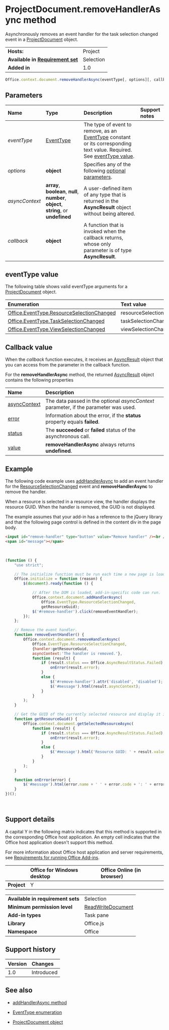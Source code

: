 

# ProjectDocument.removeHandlerAsync method
Asynchronously removes an event handler for the task selection changed event in a [ProjectDocument](../../reference/shared/projectdocument.projectdocument.md) object.

|||
|:-----|:-----|
|**Hosts:**|Project|
|**Available in [Requirement set](../../docs/overview/specify-office-hosts-and-api-requirements.md)**|Selection|
|**Added in**|1.0|

```js
Office.context.document.removeHandlerAsync(eventType[, options][, callback]);
```


## Parameters
|**Name**|**Type**|**Description**|**Support notes**|
|:-----|:-----|:-----|:-----|
|_eventType_|[EventType](../../reference/shared/eventtype-enumeration.md)|The type of event to remove, as an [EventType](../../reference/shared/eventtype-enumeration.md) constant or its corresponding text value. Required. See [eventType value](#eventype-value).||
|_options_|**object**|Specifies any of the following [optional parameters](../../docs/develop/asynchronous-programming-in-office-add-ins.md#passing-optional-parameters-to-asynchronous-methods).||
|_asyncContext_|**array**, **boolean**, **null**, **number**, **object**, **string**, or **undefined**|A user-defined item of any type that is returned in the  **AsyncResult** object without being altered.||
|_callback_|**object**|A function that is invoked when the callback returns, whose only parameter is of type **AsyncResult**.||

## eventType value

The following table shows valid eventType arguments for a [ProjectDocument](../../reference/shared/projectdocument.projectdocument.md) object.

|**Enumeration**|**Text value**|
|:-----|:-----|
|[Office.EventType.ResourceSelectionChanged](https://msdn.microsoft.com/en-us/library/office/fp179836.aspx)|resourceSelectionChanged|
|[Office.EventType.TaskSelectionChanged](https://msdn.microsoft.com/en-us/library/office/fp179816.aspx)|taskSelectionChanged|
|[Office.EventType.ViewSelectionChanged](https://msdn.microsoft.com/en-us/library/office/fp179839.aspx)|viewSelectionChanged|


## Callback value

When the _callback_ function executes, it receives an [AsyncResult](../../reference/shared/asyncresult.md) object that you can access from the parameter in the callback function.

For the  **removeHandlerAsync** method, the returned [AsyncResult](../../reference/shared/asyncresult.md) object contains the following properties

|**Name**|**Description**|
|:-----|:-----|
|[asyncContext](../../reference/shared/asyncresult.asynccontext.md)|The data passed in the optional  _asyncContext_ parameter, if the parameter was used.|
|[error](../../reference/shared/asyncresult.error.md)|Information about the error, if the  **status** property equals **failed**.|
|[status](../../reference/shared/asyncresult.status.md)|The  **succeeded** or **failed** status of the asynchronous call.|
|[value](../../reference/shared/asyncresult.value.md)|**removeHandlerAsync** always returns **undefined**.|

## Example

The following code example uses [addHandlerAsync](../../reference/shared/projectdocument.addhandlerasync.md) to add an event handler for the [ResourceSelectionChanged](../../reference/shared/projectdocument.resourceselectionchanged.event.md) event and **removeHandlerAsync** to remove the handler.

When a resource is selected in a resource view, the handler displays the resource GUID. When the handler is removed, the GUID is not displayed.

The example assumes that your add-in has a reference to the jQuery library and that the following page control is defined in the content div in the page body.

```HTML
<input id="remove-handler" type="button" value="Remove handler" /><br />
<span id="message"></span>
```

<br/>

```js
(function () {
    "use strict";

    // The initialize function must be run each time a new page is loaded.
    Office.initialize = function (reason) {
        $(document).ready(function () {

            // After the DOM is loaded, add-in-specific code can run.
            Office.context.document.addHandlerAsync(
                Office.EventType.ResourceSelectionChanged,
                getResourceGuid);
            $('#remove-handler').click(removeEventHandler);
        });
    };

    // Remove the event handler.
    function removeEventHandler() {
        Office.context.document.removeHandlerAsync(
            Office.EventType.ResourceSelectionChanged,
            {handler:getResourceGuid,
            asyncContext:'The handler is removed.'},
            function (result) {
                if (result.status === Office.AsyncResultStatus.Failed) {
                    onError(result.error);
                }
                else {
                    $('#remove-handler').attr('disabled', 'disabled');
                    $('#message').html(result.asyncContext);
                }
            }
        );
    }

    // Get the GUID of the currently selected resource and display it in the add-in.
    function getResourceGuid() {
        Office.context.document.getSelectedResourceAsync(
            function (result) {
                if (result.status === Office.AsyncResultStatus.Failed) {
                    onError(result.error);
                }
                else {
                    $('#message').html('Resource GUID: ' + result.value);
                }
            }
        );
    }

    function onError(error) {
        $('#message').html(error.name + ' ' + error.code + ': ' + error.message);
    }
})();
```

<br/>

## Support details

A capital Y in the following matrix indicates that this method is supported in the corresponding Office host application. An empty cell indicates that the Office host application doesn't support this method.

For more information about Office host application and server requirements, see [Requirements for running Office Add-ins](../../docs/overview/requirements-for-running-office-add-ins.md).


||**Office for Windows desktop**|**Office Online (in browser)**|
|:-----|:-----|:-----|
|**Project**|Y||

|||
|:-----|:-----|
|**Available in requirement sets**|Selection|
|**Minimum permission level**|[ReadWriteDocument](../../docs/develop/requesting-permissions-for-api-use-in-content-and-task-pane-add-ins.md)|
|**Add-in types**|Task pane|
|**Library**|Office.js|
|**Namespace**|Office|

## Support history

|**Version**|**Changes**|
|:-----|:-----|
|1.0|Introduced|

## See also

- [addHandlerAsync method](../../reference/shared/projectdocument.addhandlerasync.md)

- [EventType enumeration](../../reference/shared/eventtype-enumeration.md)

- [ProjectDocument object](../../reference/shared/projectdocument.projectdocument.md)

